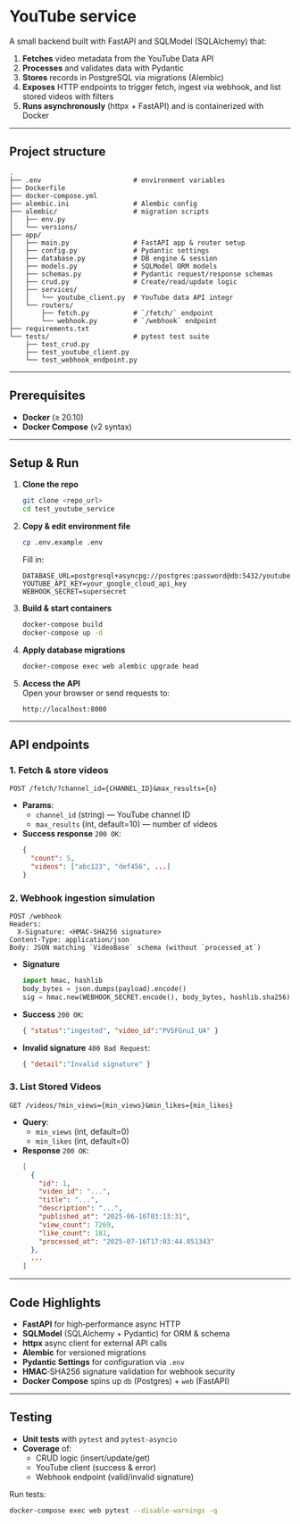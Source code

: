 # YouTube service

A small backend built with FastAPI and SQLModel (SQLAlchemy) that:

1. **Fetches** video metadata from the YouTube Data API  
2. **Processes** and validates data with Pydantic  
3. **Stores** records in PostgreSQL via migrations (Alembic)  
4. **Exposes** HTTP endpoints to trigger fetch, ingest via webhook, and list stored videos with filters  
5. **Runs asynchronously** (httpx + FastAPI) and is containerized with Docker  

---

## Project structure

```
.
├── .env                       # environment variables
├── Dockerfile
├── docker-compose.yml
├── alembic.ini                # Alembic config
├── alembic/                   # migration scripts
│   ├── env.py
│   └── versions/
├── app/
│   ├── main.py                # FastAPI app & router setup
│   ├── config.py              # Pydantic settings
│   ├── database.py            # DB engine & session
│   ├── models.py              # SQLModel ORM models
│   ├── schemas.py             # Pydantic request/response schemas
│   ├── crud.py                # Create/read/update logic
│   ├── services/
│   │   └── youtube_client.py  # YouTube data API integr
│   └── routers/
│       ├── fetch.py           # `/fetch/` endpoint
│       └── webhook.py         # `/webhook` endpoint
├── requirements.txt
└── tests/                     # pytest test suite
    ├── test_crud.py
    ├── test_youtube_client.py
    └── test_webhook_endpoint.py
```

---

## Prerequisites

- **Docker** (≥ 20.10)  
- **Docker Compose** (v2 syntax)  
---

## Setup & Run

1. **Clone the repo**  
   ```bash
   git clone <repo_url>
   cd test_youtube_service
   ```

2. **Copy & edit environment file**  
   ```bash
   cp .env.example .env
   ```
   Fill in:
   ```dotenv
   DATABASE_URL=postgresql+asyncpg://postgres:password@db:5432/youtubedb
   YOUTUBE_API_KEY=your_google_cloud_api_key
   WEBHOOK_SECRET=supersecret
   ```

3. **Build & start containers**  
   ```bash
   docker-compose build
   docker-compose up -d
   ```

4. **Apply database migrations**  
   ```bash
   docker-compose exec web alembic upgrade head
   ```

5. **Access the API**  
   Open your browser or send requests to:  
   ```
   http://localhost:8000
   ```

---

## API endpoints

### 1. Fetch & store videos

```
POST /fetch/?channel_id={CHANNEL_ID}&max_results={n}
```

- **Params**:
  - `channel_id` (string) — YouTube channel ID  
  - `max_results` (int, default=10) — number of videos  
- **Success response** `200 OK`:
  ```json
  {
    "count": 5,
    "videos": ["abc123", "def456", ...]
  }
  ```

### 2. Webhook ingestion simulation

```
POST /webhook
Headers:
  X-Signature: <HMAC-SHA256 signature>
Content-Type: application/json
Body: JSON matching `VideoBase` schema (without `processed_at`)
```

- **Signature**  
  ```python
  import hmac, hashlib
  body_bytes = json.dumps(payload).encode()
  sig = hmac.new(WEBHOOK_SECRET.encode(), body_bytes, hashlib.sha256).hexdigest()
  ```  
- **Success** `200 OK`:
  ```json
  { "status":"ingested", "video_id":"PVSFGnuI_UA" }
  ```
- **Invalid signature** `400 Bad Request`:
  ```json
  { "detail":"Invalid signature" }
  ```

### 3. List Stored Videos

```
GET /videos/?min_views={min_views}&min_likes={min_likes}
```

- **Query**:
  - `min_views` (int, default=0)  
  - `min_likes` (int, default=0)  
- **Response** `200 OK`:  
  ```json
  [
    {
      "id": 1,
      "video_id": "...",
      "title": "...",
      "description": "...",
      "published_at": "2025-06-16T03:13:31",
      "view_count": 7269,
      "like_count": 181,
      "processed_at": "2025-07-16T17:03:44.851343"
    },
    ...
  ]
  ```

---

## Code Highlights

- **FastAPI** for high‑performance async HTTP  
- **SQLModel** (SQLAlchemy + Pydantic) for ORM & schema  
- **httpx** async client for external API calls  
- **Alembic** for versioned migrations  
- **Pydantic Settings** for configuration via `.env`  
- **HMAC**‑SHA256 signature validation for webhook security  
- **Docker Compose** spins up `db` (Postgres) + `web` (FastAPI)  
---

## Testing

- **Unit tests** with `pytest` and `pytest-asyncio`  
- **Coverage** of:
  - CRUD logic (insert/update/get)  
  - YouTube client (success & error)  
  - Webhook endpoint (valid/invalid signature)  

Run tests:

```bash
docker-compose exec web pytest --disable-warnings -q
```
